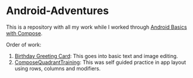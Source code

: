 # Android-Adventures
This is a repository with all my work while I worked through <a href = "https://developer.android.com/courses/android-basics-compose/course">Android Basics with Compose</a>.

Order of work:
<ol>
<li> <a href = "https://github.com/Christian-Downs/Android-Adventures/tree/master/Birthday%20Greeting%20Card">Birthday Greeting Card</a>: This goes into basic text and image editing. </li>
<li>  <a href = "https://github.com/Christian-Downs/Android-Adventures/tree/master/ComposeQuadrantTraining">ComposeQuadrantTraining</a>: This was self guided practice in app layout using rows, columns and modifiers. </li> 
</ol>
